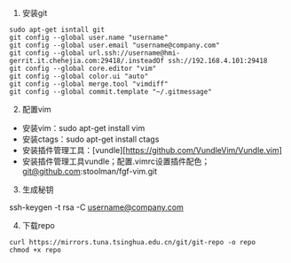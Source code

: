 1. 安装git

```
sudo apt-get isntall git
git config --global user.name "username"
git config --global user.email "username@company.com"
git config --global url.ssh://username@hmi-gerrit.it.chehejia.com:29418/.insteadOf ssh://192.168.4.101:29418
git config --global core.editor "vim"
git config --global color.ui "auto"
git config --global merge.tool "vimdiff"
git config --global commit.template "~/.gitmessage"
```

2. 配置vim

- 安装vim：sudo apt-get install vim
- 安装ctags：sudo apt-get install ctags
- 安装插件管理工具：[vundle][https://github.com/VundleVim/Vundle.vim]
- 安装插件管理工具vundle；配置.vimrc设置插件配色； git@github.com:stoolman/fgf-vim.git

3. 生成秘钥

ssh-keygen -t rsa -C [username@company.com](mailto:username@company.com)

4. 下载repo


```
curl https://mirrors.tuna.tsinghua.edu.cn/git/git-repo -o repo
chmod +x repo
```

